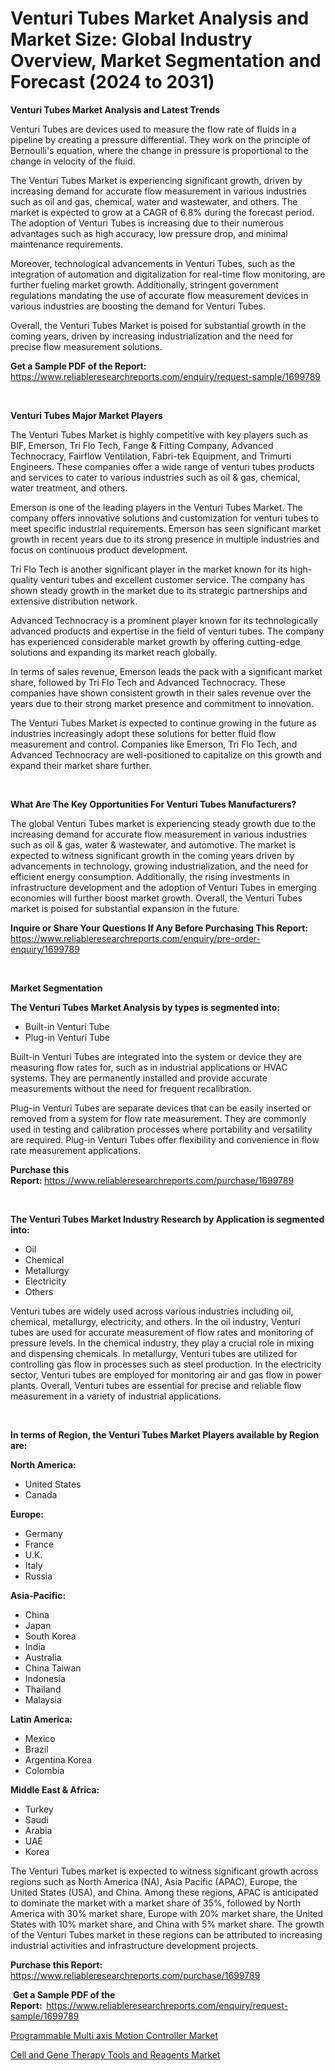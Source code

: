 <p><h1>Venturi Tubes Market Analysis and Market Size: Global Industry Overview, Market Segmentation and Forecast (2024 to 2031)</h1></p><p><strong>Venturi Tubes Market Analysis and Latest Trends</strong></p>
<p><p>Venturi Tubes are devices used to measure the flow rate of fluids in a pipeline by creating a pressure differential. They work on the principle of Bernoulli's equation, where the change in pressure is proportional to the change in velocity of the fluid.</p><p>The Venturi Tubes Market is experiencing significant growth, driven by increasing demand for accurate flow measurement in various industries such as oil and gas, chemical, water and wastewater, and others. The market is expected to grow at a CAGR of 6.8% during the forecast period. The adoption of Venturi Tubes is increasing due to their numerous advantages such as high accuracy, low pressure drop, and minimal maintenance requirements.</p><p>Moreover, technological advancements in Venturi Tubes, such as the integration of automation and digitalization for real-time flow monitoring, are further fueling market growth. Additionally, stringent government regulations mandating the use of accurate flow measurement devices in various industries are boosting the demand for Venturi Tubes.</p><p>Overall, the Venturi Tubes Market is poised for substantial growth in the coming years, driven by increasing industrialization and the need for precise flow measurement solutions.</p></p>
<p><strong>Get a Sample PDF of the Report:&nbsp;</strong> <a href="https://www.reliableresearchreports.com/enquiry/request-sample/1699789">https://www.reliableresearchreports.com/enquiry/request-sample/1699789</a></p>
<p>&nbsp;</p>
<p><strong>Venturi Tubes Major Market Players</strong></p>
<p><p>The Venturi Tubes Market is highly competitive with key players such as BIF, Emerson, Tri Flo Tech, Fange & Fitting Company, Advanced Technocracy, Fairflow Ventilation, Fabri-tek Equipment, and Trimurti Engineers. These companies offer a wide range of venturi tubes products and services to cater to various industries such as oil & gas, chemical, water treatment, and others.</p><p>Emerson is one of the leading players in the Venturi Tubes Market. The company offers innovative solutions and customization for venturi tubes to meet specific industrial requirements. Emerson has seen significant market growth in recent years due to its strong presence in multiple industries and focus on continuous product development.</p><p>Tri Flo Tech is another significant player in the market known for its high-quality venturi tubes and excellent customer service. The company has shown steady growth in the market due to its strategic partnerships and extensive distribution network.</p><p>Advanced Technocracy is a prominent player known for its technologically advanced products and expertise in the field of venturi tubes. The company has experienced considerable market growth by offering cutting-edge solutions and expanding its market reach globally.</p><p>In terms of sales revenue, Emerson leads the pack with a significant market share, followed by Tri Flo Tech and Advanced Technocracy. These companies have shown consistent growth in their sales revenue over the years due to their strong market presence and commitment to innovation.</p><p>The Venturi Tubes Market is expected to continue growing in the future as industries increasingly adopt these solutions for better fluid flow measurement and control. Companies like Emerson, Tri Flo Tech, and Advanced Technocracy are well-positioned to capitalize on this growth and expand their market share further.</p></p>
<p>&nbsp;</p>
<p><strong>What Are The Key Opportunities For Venturi Tubes Manufacturers?</strong></p>
<p><p>The global Venturi Tubes market is experiencing steady growth due to the increasing demand for accurate flow measurement in various industries such as oil & gas, water & wastewater, and automotive. The market is expected to witness significant growth in the coming years driven by advancements in technology, growing industrialization, and the need for efficient energy consumption. Additionally, the rising investments in infrastructure development and the adoption of Venturi Tubes in emerging economies will further boost market growth. Overall, the Venturi Tubes market is poised for substantial expansion in the future.</p></p>
<p><strong>Inquire or Share Your Questions If Any Before Purchasing This Report:</strong> <a href="https://www.reliableresearchreports.com/enquiry/pre-order-enquiry/1699789">https://www.reliableresearchreports.com/enquiry/pre-order-enquiry/1699789</a></p>
<p>&nbsp;</p>
<p><strong>Market Segmentation</strong></p>
<p><strong>The Venturi Tubes Market Analysis by types is segmented into:</strong></p>
<p><ul><li>Built-in Venturi Tube</li><li>Plug-in Venturi Tube</li></ul></p>
<p><p>Built-in Venturi Tubes are integrated into the system or device they are measuring flow rates for, such as in industrial applications or HVAC systems. They are permanently installed and provide accurate measurements without the need for frequent recalibration. </p><p>Plug-in Venturi Tubes are separate devices that can be easily inserted or removed from a system for flow rate measurement. They are commonly used in testing and calibration processes where portability and versatility are required. Plug-in Venturi Tubes offer flexibility and convenience in flow rate measurement applications.</p></p>
<p><strong>Purchase this Report:&nbsp;</strong><a href="https://www.reliableresearchreports.com/purchase/1699789">https://www.reliableresearchreports.com/purchase/1699789</a></p>
<p>&nbsp;</p>
<p><strong>The Venturi Tubes Market Industry Research by Application is segmented into:</strong></p>
<p><ul><li>Oil</li><li>Chemical</li><li>Metallurgy</li><li>Electricity</li><li>Others</li></ul></p>
<p><p>Venturi tubes are widely used across various industries including oil, chemical, metallurgy, electricity, and others. In the oil industry, Venturi tubes are used for accurate measurement of flow rates and monitoring of pressure levels. In the chemical industry, they play a crucial role in mixing and dispensing chemicals. In metallurgy, Venturi tubes are utilized for controlling gas flow in processes such as steel production. In the electricity sector, Venturi tubes are employed for monitoring air and gas flow in power plants. Overall, Venturi tubes are essential for precise and reliable flow measurement in a variety of industrial applications.</p></p>
<p>&nbsp;</p>
<p><strong>In terms of Region, the Venturi Tubes Market Players available by Region are:</strong></p>
<p>
    <p> <strong> North America: </strong>
        <ul>
            <li>United States</li>
            <li>Canada</li>
        </ul>
        </p> 
    <p> <strong> Europe: </strong>
        <ul>
            <li>Germany</li>
            <li>France</li>
            <li>U.K.</li>
            <li>Italy</li>
            <li>Russia</li>
        </ul>
        </p> 
    <p> <strong> Asia-Pacific: </strong>
        <ul>
            <li>China</li>
            <li>Japan</li>
            <li>South Korea</li>
            <li>India</li>
            <li>Australia</li>
            <li>China Taiwan</li>
            <li>Indonesia</li>
            <li>Thailand</li>
            <li>Malaysia</li>
        </ul>
        </p> 
    <p> <strong> Latin America: </strong>
        <ul>
            <li>Mexico</li>
            <li>Brazil</li>
            <li>Argentina Korea</li>
            <li>Colombia</li>
        </ul>
        </p> 
    <p> <strong> Middle East & Africa: </strong>
        <ul>
            <li>Turkey</li>
            <li>Saudi</li>
            <li>Arabia</li>
            <li>UAE</li>
            <li>Korea</li>
        </ul>
    </p>
    </p>
<p><p>The Venturi Tubes market is expected to witness significant growth across regions such as North America (NA), Asia Pacific (APAC), Europe, the United States (USA), and China. Among these regions, APAC is anticipated to dominate the market with a market share of 35%, followed by North America with 30% market share, Europe with 20% market share, the United States with 10% market share, and China with 5% market share. The growth of the Venturi Tubes market in these regions can be attributed to increasing industrial activities and infrastructure development projects.</p></p>
<p><strong>Purchase this Report: </strong><a href="https://www.reliableresearchreports.com/purchase/1699789">https://www.reliableresearchreports.com/purchase/1699789</a></p>
<p>&nbsp;<strong>Get a Sample PDF of the Report:&nbsp;&nbsp;</strong><a href="https://www.reliableresearchreports.com/enquiry/request-sample/1699789">https://www.reliableresearchreports.com/enquiry/request-sample/1699789</a></p>
<p><strong></strong></p>
<p><p><a href="https://view.publitas.com/reportprime-1/programmable-multi-axis-motion-controller-market-furnish-information-about-market-size-market-share-market-dynamics-and-projections-spanning-from-2024-to-2031/">Programmable Multi axis Motion Controller Market</a></p><p><a href="https://glittery-fuchsia-86a.notion.site/Cell-and-Gene-Therapy-Tools-and-Reagents-Market-Research-Report-Reveals-The-Latest-Trends-And-Opport-e51cc2678ef64a2595189b85ac030789">Cell and Gene Therapy Tools and Reagents Market</a></p></p>